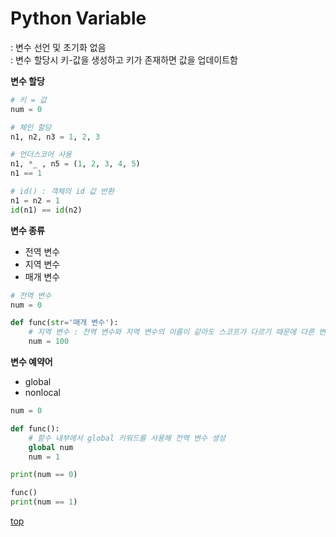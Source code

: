 # Python Variable
: 변수 선언 및 초기화 없음  
: 변수 할당시 키-값을 생성하고 키가 존재하면 값을 업데이트함      


**변수 할당**

```python
# 키 = 값
num = 0

# 체인 할당
n1, n2, n3 = 1, 2, 3

# 언더스코어 사용
n1, *_ , n5 = (1, 2, 3, 4, 5)
n1 == 1

# id() : 객체의 id 값 반환  
n1 = n2 = 1
id(n1) == id(n2)
```


**변수 종류**

- 전역 변수
- 지역 변수
- 매개 변수

```python
# 전역 변수
num = 0

def func(str='매개 변수'):
    # 지역 변수 : 전역 변수와 지역 변수의 이름이 같아도 스코프가 다르기 때문에 다른 변수
    num = 100
```



**변수 예약어**

- global
- nonlocal

```python
num = 0

def func():
    # 함수 내부에서 global 키워드를 사용해 전역 변수 생성   
    global num
    num = 1

print(num == 0)  

func()
print(num == 1)  
```



[top](#)
